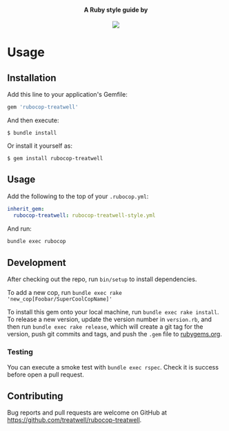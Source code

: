<div align="center">
    
#### A Ruby style guide by

[![](https://cdn1.treatwell.net/images/view/v2.i1756348.w200.h50.x4965194E.jpeg)](https://treatwell.com/tech)

</div>

# Usage

## Installation

Add this line to your application's Gemfile:

```ruby
gem 'rubocop-treatwell'
```

And then execute:

    $ bundle install

Or install it yourself as:

    $ gem install rubocop-treatwell

## Usage

Add the following to the top of your `.rubocop.yml`:

```yaml
inherit_gem:
  rubocop-treatwell: rubocop-treatwell-style.yml
```

And run:

```bash
bundle exec rubocop
```

## Development

After checking out the repo, run `bin/setup` to install dependencies.

To add a new cop, run `bundle exec rake 'new_cop[Foobar/SuperCoolCopName]'`

To install this gem onto your local machine, run `bundle exec rake install`. To release a new version, update the version number in `version.rb`, and then run `bundle exec rake release`, which will create a git tag for the version, push git commits and tags, and push the `.gem` file to [rubygems.org](https://rubygems.org).

### Testing

You can execute a smoke test with `bundle exec rspec`. Check it is success before open a pull request.

## Contributing

Bug reports and pull requests are welcome on GitHub at https://github.com/treatwell/rubocop-treatwell.
